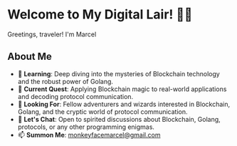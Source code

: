 # Welcome to My Digital Lair! 🦄🚀

Greetings, traveler! I'm Marcel
## About Me
- 🌱 **Learning**: Deep diving into the mysteries of Blockchain technology and the robust power of Golang.
- 🔭 **Current Quest**: Applying Blockchain magic to real-world applications and decoding protocol communication.
- 👯 **Looking For**: Fellow adventurers and wizards interested in Blockchain, Golang, and the cryptic world of protocol communication.
- 💬 **Let's Chat**: Open to spirited discussions about Blockchain, Golang, protocols, or any other programming enigmas.
- 📫 **Summon Me**: monkeyfacemarcel@gmail.com


